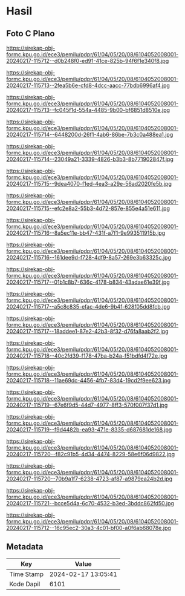 # Hasil

## Foto C Plano

https://sirekap-obj-formc.kpu.go.id/ece3/pemilu/pdpr/61/04/05/20/08/6104052008001-20240217-115712--d0b248f0-ed91-41ce-825b-94f6f1e340f8.jpg

https://sirekap-obj-formc.kpu.go.id/ece3/pemilu/pdpr/61/04/05/20/08/6104052008001-20240217-115713--2fea5b6e-cfd8-4dcc-aacc-77bdb6996af4.jpg

https://sirekap-obj-formc.kpu.go.id/ece3/pemilu/pdpr/61/04/05/20/08/6104052008001-20240217-115713--fc045f1d-554a-4485-9b00-bf6851d8510e.jpg

https://sirekap-obj-formc.kpu.go.id/ece3/pemilu/pdpr/61/04/05/20/08/6104052008001-20240217-115714--6448200d-26f1-4ab6-86be-7b3c0a488ea1.jpg

https://sirekap-obj-formc.kpu.go.id/ece3/pemilu/pdpr/61/04/05/20/08/6104052008001-20240217-115714--23049a21-3339-4826-b3b3-8b771902847f.jpg

https://sirekap-obj-formc.kpu.go.id/ece3/pemilu/pdpr/61/04/05/20/08/6104052008001-20240217-115715--9dea4070-f1ed-4ea3-a29e-56ad2020fe5b.jpg

https://sirekap-obj-formc.kpu.go.id/ece3/pemilu/pdpr/61/04/05/20/08/6104052008001-20240217-115715--efc2e8a2-55b3-4d72-857e-855e4a51e611.jpg

https://sirekap-obj-formc.kpu.go.id/ece3/pemilu/pdpr/61/04/05/20/08/6104052008001-20240217-115716--8a5ec11e-bb47-431f-a7f1-9e993511915b.jpg

https://sirekap-obj-formc.kpu.go.id/ece3/pemilu/pdpr/61/04/05/20/08/6104052008001-20240217-115716--161dee9d-f728-4df9-8a57-269e3b63325c.jpg

https://sirekap-obj-formc.kpu.go.id/ece3/pemilu/pdpr/61/04/05/20/08/6104052008001-20240217-115717--01b1c8b7-636c-4178-b834-43adae61e39f.jpg

https://sirekap-obj-formc.kpu.go.id/ece3/pemilu/pdpr/61/04/05/20/08/6104052008001-20240217-115717--a5c8c835-efac-4de6-9b4f-628f05dd8fcb.jpg

https://sirekap-obj-formc.kpu.go.id/ece3/pemilu/pdpr/61/04/05/20/08/6104052008001-20240217-115717--18addee1-87e2-42b3-8f32-d76fa8aab2f2.jpg

https://sirekap-obj-formc.kpu.go.id/ece3/pemilu/pdpr/61/04/05/20/08/6104052008001-20240217-115718--40c2fd39-f178-47ba-b24a-f51bdfd4f72e.jpg

https://sirekap-obj-formc.kpu.go.id/ece3/pemilu/pdpr/61/04/05/20/08/6104052008001-20240217-115718--11ae69dc-4456-4fb7-83d4-19cd2f9ee623.jpg

https://sirekap-obj-formc.kpu.go.id/ece3/pemilu/pdpr/61/04/05/20/08/6104052008001-20240217-115719--67e6f9d5-44d7-4977-8ff3-570f007f37d1.jpg

https://sirekap-obj-formc.kpu.go.id/ece3/pemilu/pdpr/61/04/05/20/08/6104052008001-20240217-115719--f9d4482b-ea93-471e-8335-d687681de168.jpg

https://sirekap-obj-formc.kpu.go.id/ece3/pemilu/pdpr/61/04/05/20/08/6104052008001-20240217-115720--f82c91b5-4d34-4474-8229-58e6f06d9822.jpg

https://sirekap-obj-formc.kpu.go.id/ece3/pemilu/pdpr/61/04/05/20/08/6104052008001-20240217-115720--70b9a1f7-6238-4723-af87-a9879ea24b2d.jpg

https://sirekap-obj-formc.kpu.go.id/ece3/pemilu/pdpr/61/04/05/20/08/6104052008001-20240217-115721--bcce5d4a-6c70-4532-b3ed-3bddc862fd50.jpg

https://sirekap-obj-formc.kpu.go.id/ece3/pemilu/pdpr/61/04/05/20/08/6104052008001-20240217-115712--16c95ec2-30a3-4c01-bf00-a0f6ab68078e.jpg


## Metadata

| Key        | Value               |
| ---------- | ------------------- |
| Time Stamp | 2024-02-17 13:05:41 |
| Kode Dapil | 6101                |



